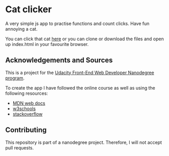 # Cat clicker

A very simple js app to practise functions and count clicks. Have fun annoying a cat.

You can click that cat [here](https://htmlpreview.github.io/?https://judithbeadle.github.io/catclicker/) or you can clone or download the files and open up index.html in your favourite browser.

## Acknowledgements and Sources

This is a project for the [Udacity Front-End Web Developer Nanodegree program](https://eu.udacity.com/course/front-end-web-developer-nanodegree--nd001).

To create the app I have followed the online course as well as using the following resources:

* [MDN web docs](https://developer.mozilla.org/en-US/docs/Web/JavaScript)
* [w3schools](https://www.w3schools.com/js/default.asp)
* [stackoverflow](https://stackoverflow.com/)

## Contributing

This repository is part of a nanodegree project. Therefore, I will not accept pull requests.